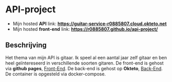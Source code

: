 # API-project

- Mijn hosted **API** link: **https://guitar-service-r0885807.cloud.okteto.net**
- Mijn hosted **front-end** link: **https://r0885807.github.io/api-project/**


## Beschrijving
Het thema van mijn API is gitaar. Ik speel al een aantal jaar zelf gitaar en ben heel geïntereseerd in verschillende soorten gitaren.
De front-end is gehost via **github pages**, [Front-End](https://r0885807.github.io/api-project/). De back-end is gehost op **Okteto**, [Back-End](https://guitar-service-r0885807.cloud.okteto.net). De container is opgesteld via docker-compose.
